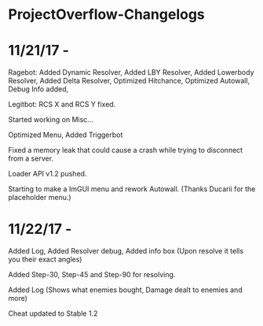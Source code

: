 # ProjectOverflow-Changelogs

# 11/21/17 -
Ragebot: Added Dynamic Resolver, Added LBY Resolver, Added Lowerbody Resolver, Added Delta Resolver, Optimized Hitchance, Optimized Autowall, Debug Info added, 

Legitbot: RCS X and RCS Y fixed.

Started working on Misc...

Optimized Menu, Added Triggerbot 

Fixed a memory leak that could cause a crash while trying to disconnect from a server.

Loader API v1.2 pushed.

Starting to make a ImGUI menu and rework Autowall. (Thanks Ducarii for the placeholder menu.)

# 11/22/17 -
Added Log, Added Resolver debug, Added info box (Upon resolve it tells you their exact angles)

Added Step-30, Step-45 and Step-90 for resolving.

Added Log (Shows what enemies bought, Damage dealt to enemies and more)

Cheat updated to Stable 1.2
